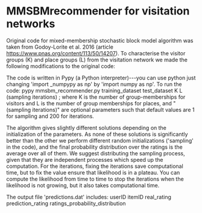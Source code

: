 # MMSBMrecommender for visitation networks 
Original code for mixed-membership stochastic block model algorithm was taken from Godoy-Lorite et al. 2016 (article https://www.pnas.org/content/113/50/14207). 
To characterise the visitor groups (K) and place groups (L) from the visitation network we made the following modifications to the original code: 

The code is written in Pypy (a Python interpreter)---you can use python just changing 'import _numpypy as np' by 'import numpy as np'. To run the code:
pypy mmsbm_recommender.py training_dataset test_dataset K L (sampling iterations) ; where K is the number of group-memberships for visitors and L is the number of group memberships for places, and "(sampling iterations)" are optional parameters such that default values are 1 for sampling and 200 for iterations.

The algorithm gives slightly different solutions depending on the initialization of the parameters. As none of these solutions is significantly better than the other we perform different random initializations ('sampling' in the code), and the final probability distribution over the ratings is the average over all of them.
We suggest distributing the sampling process, given that they are independent processes which speed up the computation. For the iterations, fixing the iterations save computational time, but to fix the value ensure that likelihood is in a plateau. You can compute the likelihood from time to time to stop the iterations when the likelihood is not growing, but it also takes computational time.

The output file 'predictions.dat' includes:
userID itemID real_rating prediction_rating ratings_probability_distribution
